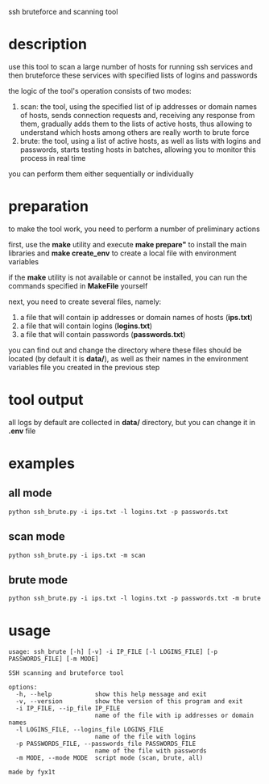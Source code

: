 ssh bruteforce and scanning tool

# description

use this tool to scan a large number of hosts for running ssh services and then bruteforce these services with specified lists of logins and passwords

the logic of the tool's operation consists of two modes:
1. scan: the tool, using the specified list of ip addresses or domain names of hosts, sends connection requests and, receiving any response from them, gradually adds them to the lists of active hosts, thus allowing to understand which hosts among others are really worth to brute force
2. brute: the tool, using a list of active hosts, as well as lists with logins and passwords, starts testing hosts in batches, allowing you to monitor this process in real time

you can perform them either sequentially or individually

# preparation

to make the tool work, you need to perform a number of preliminary actions

first, use the **make** utility and execute **make prepare"** to install the main libraries and **make create_env** to create a local file with environment variables

if the **make** utility is not available or cannot be installed, you can run the commands specified in **MakeFile** yourself

next, you need to create several files, namely:
1. a file that will contain ip addresses or domain names of hosts (**ips.txt**)
2. a file that will contain logins (**logins.txt**)
3. a file that will contain passwords (**passwords.txt**)

you can find out and change the directory where these files should be located (by default it is **data/**), as well as their names in the environment variables file you created in the previous step

# tool output

all logs by default are collected in **data/** directory, but you can change it in **.env** file

# examples

## all mode

```python ssh_brute.py -i ips.txt -l logins.txt -p passwords.txt```

## scan mode

```python ssh_brute.py -i ips.txt -m scan```

## brute mode

```python ssh_brute.py -i ips.txt -l logins.txt -p passwords.txt -m brute```

# usage
```
usage: ssh_brute [-h] [-v] -i IP_FILE [-l LOGINS_FILE] [-p PASSWORDS_FILE] [-m MODE]

SSH scanning and bruteforce tool

options:
  -h, --help            show this help message and exit
  -v, --version         show the version of this program and exit
  -i IP_FILE, --ip_file IP_FILE
                        name of the file with ip addresses or domain names
  -l LOGINS_FILE, --logins_file LOGINS_FILE
                        name of the file with logins
  -p PASSWORDS_FILE, --passwords_file PASSWORDS_FILE
                        name of the file with passwords
  -m MODE, --mode MODE  script mode (scan, brute, all)

made by fyx1t
```